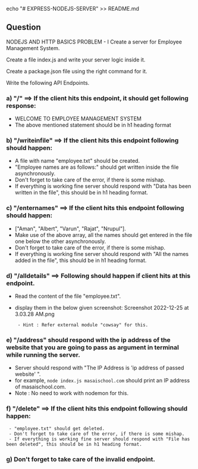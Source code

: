 echo "# EXPRESS-NODEJS-SERVER" >> README.md


## Question

NODEJS AND HTTP BASICS PROBLEM - I
Create a server for Employee Management System.

Create a file index.js and write your server logic inside it.

Create a package.json file using the right command for it.

Write the following API Endpoints.

### a) "/" ==> If the client hits this endpoint, it should get following response:

- WELCOME TO EMPLOYEE MANAGEMENT SYSTEM 
- The above mentioned statement should be in h1 heading format
### b) "/writeinfile" ==> If the client hits this endpoint following should happen:

 - A file with name "employee.txt" should be created.
 - "Employee names are as follows:" should get written inside the file asynchronously.
 - Don't forget to take care of the error, if there is some mishap.
 - If everything is working fine server should respond with "Data has been written in the file", this should be in h1 heading format.
### c) "/enternames" ==> If the client hits this endpoint following should happen:

 - ["Aman", "Albert", "Varun", "Rajat", "Nrupul"].
 - Make use of the above array, all the names should get entered in the file one below the other asynchronously.
 - Don't forget to take care of the error, if there is some mishap.
 - If everything is working fine server should respond with "All the names added in the file", this should be in h1 heading format.
### d) "/alldetails" ==> Following should happen if client hits at this endpoint.

 - Read the content of the file "employee.txt".
 - display them in the below given screenshot:
Screenshot 2022-12-25 at 3.03.28 AM.png

        - Hint : Refer external module "cowsay" for this.
### e) "/address" should respond with the ip address of the website that you are going to pass as argument in terminal while running the server.

 - Server should respond with "The IP Address is 'ip address of passed website' ".
 - for example, ```node index.js masaischool.com``` should print an IP address of masaischool.com.
 - Note : No need to work with nodemon for this.
### f) "/delete" ==> If the client hits this endpoint following should happen:

     - "employee.txt" should get deleted.
     - Don't forget to take care of the error, if there is some mishap.
     - If everything is working fine server should respond with "File has been deleted", this should be in h1 heading format.
### g) Don't forget to take care of the invalid endpoint.
